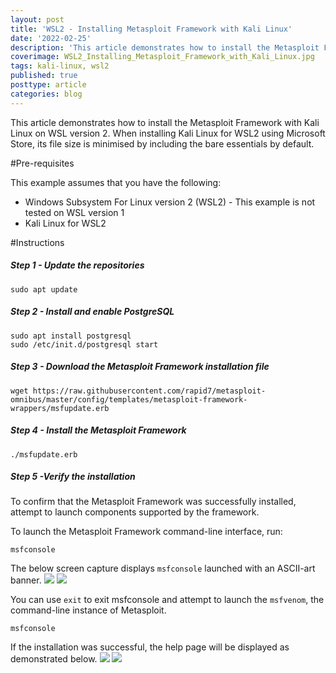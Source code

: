 ```yaml
---
layout: post
title: 'WSL2 - Installing Metasploit Framework with Kali Linux'
date: '2022-02-25'
description: 'This article demonstrates how to install the Metasploit Framework with Kali Linux on WSL2.'
coverimage: WSL2_Installing_Metasploit_Framework_with_Kali_Linux.jpg
tags: kali-linux, wsl2
published: true
posttype: article
categories: blog
---
```


This article demonstrates how to install the Metasploit Framework with Kali Linux on WSL version 2. When installing Kali Linux for WSL2 using Microsoft Store, its file size is minimised by including the bare essentials by default.

#Pre-requisites

This example assumes that you have the following:

- Windows Subsystem For Linux version 2 (WSL2) - This example is not tested on WSL version 1
- Kali Linux for WSL2

#Instructions

<h5 class="step">Step 1 - Update the repositories</h5>

```
sudo apt update
```

<h5 class="step">Step 2 - Install and enable PostgreSQL</h5>

```
sudo apt install postgresql
sudo /etc/init.d/postgresql start
```

<h5 class="step">Step 3 - Download the Metasploit Framework installation file</h5>

```
wget https://raw.githubusercontent.com/rapid7/metasploit-omnibus/master/config/templates/metasploit-framework-wrappers/msfupdate.erb
```

<h5 class="step">Step 4 - Install the Metasploit Framework</h5>

```
./msfupdate.erb
```

<h5 class="step">Step 5 -Verify the installation</h5>

To confirm that the Metasploit Framework was successfully installed, attempt to launch components supported by the framework.

To launch the Metasploit Framework command-line interface, run:

```
msfconsole
```

The below screen capture displays `msfconsole` launched with an ASCII-art banner.
<img src="/static/429fbf45-6b3a-4372-8e75-15ad3e5d60cd.png">
![](/media/markdown/2022/02/26/)

You can use `exit` to exit msfconsole and attempt to launch the `msfvenom`, the command-line instance of Metasploit.

```
msfconsole
```

If the installation was successful, the help page will be displayed as demonstrated below.
<img src="/static/fa427e84-580d-4edb-847d-e09776009dd1.png">
![](/media/markdown/2022/02/26/)